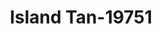 ---
f_zip-code: 36542
f_state-code: AL
title: Island Tan-19751
f_phone: 251-968-4826
f_city-only: Gulf Shores
f_address: Brunos Shopping Ctr Gulf Shores
f_location-unique-id: '19751'
slug: island-tan-19751
updated-on: '2024-05-30T13:46:58.046Z'
created-on: '2024-05-30T13:36:59.803Z'
published-on: '2024-05-30T13:54:32.469Z'
f_city-state: cms/city/gulf-shores-al.md
f_company: cms/company/island-tan.md
f_state: cms/state/alabama.md
layout: '[payday-loan].html'
tags: payday-loan
---
